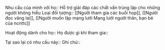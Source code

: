 Nhu cầu của mình với họ:: Hỗ trợ giải đáp các chất vấn trùng lặp cho những người không hiểu 
Loại đối tượng:: [[Người tham gia các buổi họp]], [[Người đọc vãng lai]], [[Người muốn lập mạng lưới Mạng lưới người thân, bạn bè của ncnttc]]

Hoạt động dành cho họ:: 
Họ được gì khi tham gia:: 

Tại sao lại có nhu cầu này:: 
Ghi chú:: 
